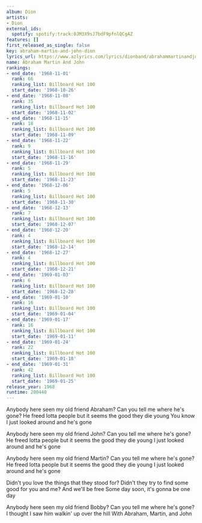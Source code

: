 ```yaml
---
album: Dion
artists:
- Dion
external_ids:
  spotify: spotify:track:0JM3X9sJ7bdF9pfnlQCgAZ
features: []
first_released_as_single: false
key: abraham-martin-and-john-dion
lyrics_url: https://www.azlyrics.com/lyrics/dionband/abrahammartinandjohn.html
name: Abraham Martin And John
rankings:
- end_date: '1968-11-01'
  rank: 66
  ranking_list: Billboard Hot 100
  start_date: '1968-10-26'
- end_date: '1968-11-08'
  rank: 35
  ranking_list: Billboard Hot 100
  start_date: '1968-11-02'
- end_date: '1968-11-15'
  rank: 18
  ranking_list: Billboard Hot 100
  start_date: '1968-11-09'
- end_date: '1968-11-22'
  rank: 9
  ranking_list: Billboard Hot 100
  start_date: '1968-11-16'
- end_date: '1968-11-29'
  rank: 5
  ranking_list: Billboard Hot 100
  start_date: '1968-11-23'
- end_date: '1968-12-06'
  rank: 5
  ranking_list: Billboard Hot 100
  start_date: '1968-11-30'
- end_date: '1968-12-13'
  rank: 7
  ranking_list: Billboard Hot 100
  start_date: '1968-12-07'
- end_date: '1968-12-20'
  rank: 4
  ranking_list: Billboard Hot 100
  start_date: '1968-12-14'
- end_date: '1968-12-27'
  rank: 4
  ranking_list: Billboard Hot 100
  start_date: '1968-12-21'
- end_date: '1969-01-03'
  rank: 6
  ranking_list: Billboard Hot 100
  start_date: '1968-12-28'
- end_date: '1969-01-10'
  rank: 16
  ranking_list: Billboard Hot 100
  start_date: '1969-01-04'
- end_date: '1969-01-17'
  rank: 16
  ranking_list: Billboard Hot 100
  start_date: '1969-01-11'
- end_date: '1969-01-24'
  rank: 22
  ranking_list: Billboard Hot 100
  start_date: '1969-01-18'
- end_date: '1969-01-31'
  rank: 42
  ranking_list: Billboard Hot 100
  start_date: '1969-01-25'
release_year: 1968
runtime: 200440
---
```

Anybody here seen my old friend Abraham?
Can you tell me where he's gone?
He freed lotta people but it seems the good they die young
You know I just looked around and he's gone

Anybody here seen my old friend John?
Can you tell me where he's gone?
He freed lotta people but it seems the good they die young
I just looked around and he's gone

Anybody here seen my old friend Martin?
Can you tell me where he's gone?
He freed lotta people but it seems the good they die young
I just looked around and he's gone

Didn't you love the things that they stood for?
Didn't they try to find some good for you and me?
And we'll be free
Some day soon, it's gonna be one day

Anybody here seen my old friend Bobby?
Can you tell me where he's gone?
I thought I saw him walkin' up over the hill
With Abraham, Martin, and John
